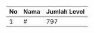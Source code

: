 | No | Nama            | Jumlah Level |
|----|-----------------|--------------|
| 1  | #    |    797        |
